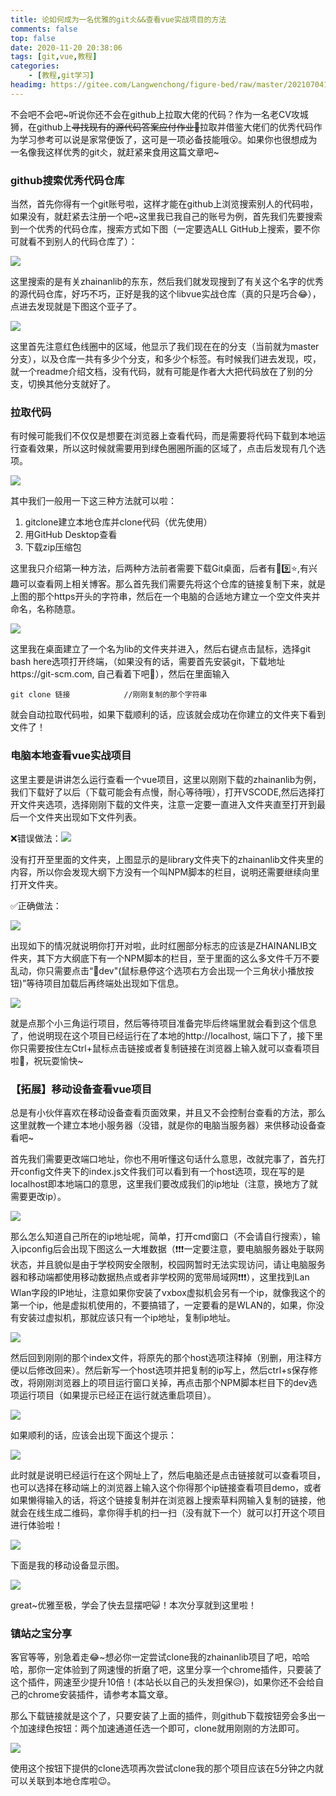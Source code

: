 ```yaml
---
title: 论如何成为一名优雅的git仌&&查看vue实战项目的方法
comments: false
top: false
date: 2020-11-20 20:38:06
tags: [git,vue,教程]
categories: 
	- [教程,git学习]
headimg: https://gitee.com/Langwenchong/figure-bed/raw/master/20210704165505.png
---
```


不会吧不会吧\~听说你还不会在github上拉取大佬的代码？作为一名老CV攻城狮，在github上~~寻找现有的源代码答案应付作业🙈~~拉取并借鉴大佬们的优秀代码作为学习参考可以说是家常便饭了，这可是一项必备技能哦😮。如果你也很想成为一名像我这样优秀的git仌，就赶紧来食用这篇文章吧~

<!-- more -->

### github搜索优秀代码仓库

当然，首先你得有一个git账号啦，这样才能在github上浏览搜索别人的代码啦，如果没有，就赶紧去注册一个吧~这里我已我自己的账号为例，首先我们先要搜索到一个优秀的代码仓库，搜索方式如下图（一定要选ALL GitHub上搜索，要不你可就看不到别人的代码仓库了）：

![](https://pic.downk.cc/item/5fb7bbb3b18d627113066801.jpg)

这里搜索的是有关zhainanlib的东东，然后我们就发现搜到了有关这个名字的优秀的源代码仓库，好巧不巧，正好是我的这个libvue实战仓库（真的只是巧合😂），点进去发现就是下图这个亚子了。

![](https://pic.downk.cc/item/5fb7bcd2b18d62711306a9e4.jpg)

这里首先注意红色线圈中的区域，他显示了我们现在在的分支（当前就为master分支），以及仓库一共有多少个分支，和多少个标签。有时候我们进去发现，哎，就一个readme介绍文档，没有代码，就有可能是作者大大把代码放在了别的分支，切换其他分支就好了。

### 拉取代码

有时候可能我们不仅仅是想要在浏览器上查看代码，而是需要将代码下载到本地运行查看效果，所以这时候就需要用到绿色圈圈所画的区域了，点击后发现有几个选项。

![](https://pic.downk.cc/item/5fb7bdcbb18d62711306ea49.jpg)

其中我们一般用一下这三种方法就可以啦：

1. gitclone建立本地仓库并clone代码（优先使用）
2. 用GitHub Desktop查看
3. 下载zip压缩包

这里我只介绍第一种方法，后两种方法前者需要下载Git桌面，后者有🙌:nine::star:,有兴趣可以查看网上相关博客。那么首先我们需要先将这个仓库的链接复制下来，就是上图的那个https开头的字符串，然后在一个电脑的合适地方建立一个空文件夹并命名，名称随意。

![](https://pic.downk.cc/item/5fb7beedb18d627113073b2e.jpg)

这里我在桌面建立了一个名为lib的文件夹并进入，然后右键点击鼠标，选择git bash here选项打开终端，（如果没有的话，需要首先安装git，下载地址https://git-scm.com, 自己看着下吧🍺），然后在里面输入

```git
git clone 链接			//刚刚复制的那个字符串
```



就会自动拉取代码啦，如果下载顺利的话，应该就会成功在你建立的文件夹下看到文件了！

### 电脑本地查看vue实战项目

这里主要是讲讲怎么运行查看一个vue项目，这里以刚刚下载的zhainanlib为例，我们下载好了以后（下载可能会有点慢，耐心等待哦），打开VSCODE,然后选择打开文件夹选项，选择刚刚下载的文件夹，注意一定要一直进入文件夹直至打开到最后一个文件夹出现如下文件列表。

❌错误做法：![](https://pic.downk.cc/item/5fb7c282b18d627113089722.jpg)

没有打开至里面的文件夹，上图显示的是library文件夹下的zhainanlib文件夹里的内容，所以你会发现大纲下方没有一个叫NPM脚本的栏目，说明还需要继续向里打开文件夹。

✅正确做法：

![](https://pic.downk.cc/item/5fb7d502b18d6271130edde0.jpg)

出现如下的情况就说明你打开对啦，此时红圈部分标志的应该是ZHAINANLIB文件夹，其下方大纲底下有一个NPM脚本的栏目，至于里面的这么多文件千万不要乱动，你只需要点击“🔧dev"(鼠标悬停这个选项右方会出现一个三角状小播放按钮)”等待项目加载后再终端处出现如下信息。

![](https://pic.downk.cc/item/5fb7c42db18d62711308fbb4.jpg)

就是点那个小三角运行项目，然后等待项目准备完毕后终端里就会看到这个信息了，他说明现在这个项目已经运行在了本地的http://localhost, 端口下了，接下里你只需要按住左Ctrl+鼠标点击链接或者复制链接在浏览器上输入就可以查看项目啦🍻，祝玩耍愉快~

### 【拓展】移动设备查看vue项目

总是有小伙伴喜欢在移动设备查看页面效果，并且又不会控制台查看的方法，那么这里就教一个建立本地小服务器（没错，就是你的电脑当服务器）来供移动设备查看吧~

首先我们需要更改端口地址，你也不用听懂这句话什么意思，改就完事了，首先打开config文件夹下的index.js文件我们可以看到有一个host选项，现在写的是localhost即本地端口的意思，这里我们要改成我们的ip地址（注意，换地方了就需要更改ip）。

![](https://pic.downk.cc/item/5fb7c5c8b18d627113096597.jpg)

那么怎么知道自己所在的ip地址呢，简单，打开cmd窗口（不会请自行搜索），输入ipconfig后会出现下图这么一大堆数据（❗❗❗一定要注意，要电脑服务器处于联网状态，并且貌似是由于学校网安全限制，校园网暂时无法实现访问，请让电脑服务器和移动端都使用移动数据热点或者非学校网的宽带局域网❗❗❗），这里找到Lan Wlan字段的IP地址，注意如果你安装了vxbox虚拟机会另有一个ip，就像我这个的第一个ip，他是虚拟机使用的，不要搞错了，一定要看的是WLAN的，如果，你没有安装过虚拟机，那就应该只有一个ip地址，复制ip地址。

![](https://pic.downk.cc/item/5fb7c691b18d62711309933b.jpg)

然后回到刚刚的那个index文件，将原先的那个host选项注释掉（别删，用注释方便以后修改回来）。然后新写一个host选项并把复制的ip写上，然后ctrl+s保存修改，将刚刚浏览器上的项目运行窗口关掉，再点击那个NPM脚本栏目下的dev选项运行项目（如果提示已经正在运行就选重启项目）。

![](https://pic.downk.cc/item/5fb7c75ab18d62711309d1d2.jpg)

如果顺利的话，应该会出现下面这个提示：

![](https://pic.downk.cc/item/5fb7c82fb18d6271130a0a7f.jpg)

此时就是说明已经运行在这个网址上了，然后电脑还是点击链接就可以查看项目，也可以选择在移动端上的浏览器上输入这个你得那个ip链接查看项目demo，或者如果懒得输入的话，将这个链接复制并在浏览器上搜索草料网输入复制的链接，他就会在线生成二维码，拿你得手机的扫一扫（没有就下一个）就可以打开这个项目进行体验啦！

![](https://pic.downk.cc/item/5fb7c8b2b18d6271130a7e27.jpg)

下面是我的移动设备显示图。

![](https://pic.downk.cc/item/5fb7cc47b18d6271130bb405.jpg)

great~优雅至极，学会了快去显摆吧😺！本次分享就到这里啦！

### 镇站之宝分享

客官等等，别急着走😂~想必你一定尝试clone我的zhainanlib项目了吧，哈哈哈，那你一定体验到了网速慢的折磨了吧，这里分享一个chrome插件，只要装了这个插件，网速至少提升10倍！(本站长以自己的头发担保😥)，如果你还不会给自己的chrome安装插件，请参考本篇文章。

那么下载链接就是这个了，只要安装了上面的插件，则github下载按钮旁会多出一个加速绿色按钮：两个加速通道任选一个即可，clone就用刚刚的方法即可。

![](https://ftp.bmp.ovh/imgs/2020/11/42de900b6de023b6.png)

使用这个按钮下提供的clone选项再次尝试clone我的那个项目应该在5分钟之内就可以关联到本地仓库啦😉。